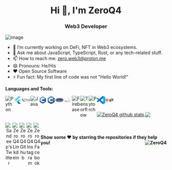<h1 align="center">Hi 👋, I'm ZeroQ4</h1>
<h3 align="center">Web3 Developer</h3>

![image](https://github.com/skdonepudi/skdonepudi/blob/main/dino.gif)


- 🔭 I’m currently working on DeFi, NFT in Web3 ecosystems.
- 💬 Ask me about JavaScript, TypeScript, Rust, or any tech-related stuff.
- 📫 How to reach me: zero.web3@proton.me
- 😄 Pronouns: He/His
- ❤️ Open Source Software
- ⚡ Fun fact: My first line of code was not "Hello World!"


**Languages and Tools:**  

<a href="https://www.python.org/"><img align="left" alt="Python" width="26px" src="https://camo.githubusercontent.com/24303cd2424a9a9c092cb6f3108ae66c45d827c3bb8cac57c93c1831c058e43f/68747470733a2f2f696d672e69636f6e73382e636f6d2f636f6c6f722f34382f3030303030302f707974686f6e2e706e67" style="max-width:100%;"></a>
<a href="https://flutter.dev/"><img align="left" alt="Flutter" width="26px" src="https://raw.githubusercontent.com/github/explore/80688e429a7d4ef2fca1e82350fe8e3517d3494d/topics/flutter/flutter.png" style="max-width:100%;"></a>
<a href="https://flask.palletsprojects.com/"><img align="left" alt="Flask" width="26px" src="https://raw.githubusercontent.com/github/explore/80688e429a7d4ef2fca1e82350fe8e3517d3494d/topics/flask/flask.png" style="max-width:100%;"></a>
<a href="https://www.java.com/"><img align="left" alt="Java" width="26px" src="https://camo.githubusercontent.com/f2e55992ca80a5e95192891e0a5027243789561975b6bceb31437b3f6ad1d1da/68747470733a2f2f696d672e69636f6e73382e636f6d2f636f6c6f722f34382f3030303030302f6a6176612d636f666665652d6375702d6c6f676f2e706e67" style="max-width:100%;"></a>
<a href="https://www.cprogramming.com/"><img align="left" alt="C" width="26px" src="https://raw.githubusercontent.com/github/explore/80688e429a7d4ef2fca1e82350fe8e3517d3494d/topics/c/c.png" style="max-width:100%;"></a>
<a href="https://www.learncpp.com/"><img align="left" alt="C++" width="26px" src="https://raw.githubusercontent.com/github/explore/80688e429a7d4ef2fca1e82350fe8e3517d3494d/topics/cpp/cpp.png" style="max-width:100%;"></a>
<a href="https://www.php.net/"><img align="left" alt="PHP" width="26px" src="https://raw.githubusercontent.com/github/explore/80688e429a7d4ef2fca1e82350fe8e3517d3494d/topics/php/php.png" style="max-width:100%;"></a>
<a href="https://www.mysql.com/"><img align="left" alt="MySQL" width="26px" src="https://raw.githubusercontent.com/github/explore/80688e429a7d4ef2fca1e82350fe8e3517d3494d/topics/mysql/mysql.png" style="max-width:100%;"></a>
<a href="https://firebase.google.com/"><img align="left" alt="Firebase" width="26px" 
src="https://camo.githubusercontent.com/04d74fa252ccfc767a20a5719365205c5251294b38c3d91d213491b24200e595/68747470733a2f2f696d672e69636f6e73382e636f6d2f636f6c6f722f34382f3030303030302f66697265626173652e706e67" style="max-width:100%;"></a>
<a href="https://www.tensorflow.org/"><img align="left" alt="Tensorflow" width="26px" 
src="https://upload.wikimedia.org/wikipedia/commons/thumb/2/2d/Tensorflow_logo.svg/1200px-Tensorflow_logo.svg.png.png" style="max-width:100%;"></a>
<a href="https://pytorch.org/"><img align="left" alt="Pytorch" width="26px" 
src="https://miro.medium.com/max/2400/1*8AaAYxLb-VOgGUW8V8JXQA.png" style="max-width:100%;"></a>
<a href="https://code.visualstudio.com/"><img align="left" alt="VSCode" width="26px" 
src="https://raw.githubusercontent.com/github/explore/80688e429a7d4ef2fca1e82350fe8e3517d3494d/topics/visual-studio-code/visual-studio-code.png" style="max-width:100%;"></a>
<a href="https://git-scm.com/"><img align="left" alt="Git" width="26px" 
src="https://raw.githubusercontent.com/github/explore/80688e429a7d4ef2fca1e82350fe8e3517d3494d/topics/git/git.png" style="max-width:100%;"></a>
<br/>
<br/>

<a href="https://github.com/ZeroQ4">
 <img align="center" src="https://github-readme-stats.vercel.app/api?username=ZeroQ4&show_icons=true&theme=react" alt="ZeroQ4 github stats"/>
  
</a>
 
<a href="https://github.com/ZeroQ4">
  <img align="center" src="https://github-readme-stats.anuraghazra1.vercel.app/api/top-langs/?username=ZeroQ4&layout=compact&theme=react" style="max-width:100%;" />
</a>

<br/>
<br/>

<div align="center">
  <a href="https://twitter.com/ZeroQ4">
    <img align="left" alt="Sandeep's Twitter" width="22px" src="https://cdn.jsdelivr.net/npm/simple-icons@v3/icons/twitter.svg" />
  </a>
  <a href="https://linkedin.com/in/ZeroQ4">
    <img align="left" alt="ZeroQ4 Linkdein" width="22px" src="https://cdn.jsdelivr.net/npm/simple-icons@v3/icons/linkedin.svg" />
  </a>
  <a href="https://github.com/ZeroQ4">
    <img align="left" alt="ZeroQ4 Github" width="22px" src="https://cdn.jsdelivr.net/npm/simple-icons@v3/icons/github.svg" />
  </a>
  <a href="https://instagram.com/ZeroQ4">
    <img align="left" alt="ZeroQ4 Instagram" width="22px" src="https://cdn.jsdelivr.net/npm/simple-icons@v3/icons/instagram.svg" />
  </a>
  <a href="https://www.facebook.com/ZeroQ4">
    <img align="left" alt="ZeroQ4 Facebook" width="22px" src="https://cdn.jsdelivr.net/npm/simple-icons@v3/icons/facebook.svg" />
  </a>

</div>

<br/>

#### Show some ❤️ by starring the repositories if they help you! <img  align="right" src="https://komarev.com/ghpvc/?username=ZeroQ4&label=Views&color=blue&style=plastic" alt="ZeroQ4" />
